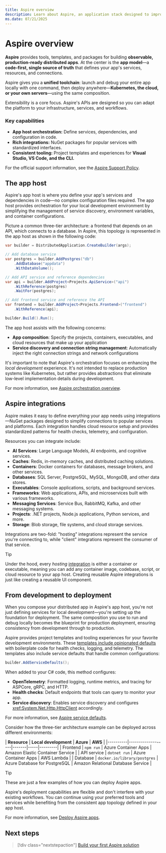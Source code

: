 ```yaml
---
title: Aspire overview
description: Learn about Aspire, an application stack designed to improve the experience of building distributed applications.
ms.date: 07/21/2025
---
```


# Aspire overview

**Aspire** provides tools, templates, and packages for building **observable, production-ready distributed apps**. At the center is the **app model**—a **code-first, single source of truth** that defines your app's services, resources, and connections.

Aspire gives you a **unified toolchain**: launch and debug your entire app locally with one command, then deploy anywhere—**Kubernetes, the cloud, or your own servers**—using the same composition.

Extensibility is a core focus. Aspire's APIs are designed so you can adapt the platform to your infrastructure, services, and workflows.

### Key capabilities

- **App host orchestration:** Define services, dependencies, and configuration in code.
- **Rich integrations:** NuGet packages for popular services with standardized interfaces.
- **Consistent tooling:** Project templates and experiences for **Visual Studio, VS Code, and the CLI.**

For the official support information, see the [Aspire Support Policy](https://dotnet.microsoft.com/platform/support/policy/aspire).

## The app host

Aspire's app host is where you define your app's services and dependencies in code—no complex configuration files required. The app host provides orchestration for your local development environment by simplifying the management of service discovery, environment variables, and container configurations.

Picture a common three-tier architecture: a frontend that depends on an API, which connects to a database. In Aspire, this topology is represented in the app host as shown in the following code:

```csharp
var builder = DistributedApplication.CreateBuilder(args);

// Add database service
var postgres = builder.AddPostgres("db")
    .AddDatabase("appdata")
    .WithDataVolume();

// Add API service and reference dependencies
var api = builder.AddProject<Projects.ApiService>("api")
    .WithReference(postgres)
    .WaitFor(postgres);

// Add frontend service and reference the API
var frontend = builder.AddProject<Projects.Frontend>("frontend")
    .WithReference(api);

builder.Build().Run();
```

The app host assists with the following concerns:

- **App composition**: Specify the projects, containers, executables, and cloud resources that make up your application
- **Service discovery and connection string management**: Automatically inject the right connection strings and network configurations

It's important to note that Aspire's orchestration focuses on enhancing the _local development_ experience. It's not intended to replace production systems like Kubernetes, but rather provides abstractions that eliminate low-level implementation details during development.

For more information, see [Aspire orchestration overview](../fundamentals/app-host-overview.md).

## Aspire integrations

Aspire makes it easy to define everything your app needs using integrations—NuGet packages designed to simplify connections to popular services and platforms. Each integration handles cloud resource setup and provides standardized patterns for health checks, telemetry, and configuration.

Resources you can integrate include:

- **AI Services**: Large Language Models, AI endpoints, and cognitive services.
- **Caches**: Redis, in-memory caches, and distributed caching solutions.
- **Containers**: Docker containers for databases, message brokers, and other services.
- **Databases**: SQL Server, PostgreSQL, MySQL, MongoDB, and other data stores.
- **Executables**: Console applications, scripts, and background services.
- **Frameworks**: Web applications, APIs, and microservices built with various frameworks.
- **Messaging Services**: Service Bus, RabbitMQ, Kafka, and other messaging systems.
- **Projects**: .NET projects, Node.js applications, Python services, and more.
- **Storage**: Blob storage, file systems, and cloud storage services.

Integrations are two-fold: "hosting" integrations represent the service you're connecting to, while "client" integrations represent the consumer of that service.

> [!TIP]
> Under the hood, every _hosting_ [integration](../fundamentals/integrations-overview.md) is either a container or executable, meaning you can add any container image, codebase, script, or cloud resource to your app host. Creating reusable Aspire integrations is just like creating a reusable UI component.

## From development to deployment

When you compose your distributed app in Aspire's app host, you're not just defining services for local development—you're setting up the foundation for deployment. The same composition you use to run and debug locally becomes the blueprint for production deployment, ensuring consistency from development through to production.

Aspire provides project templates and tooling experiences for your favorite development environments. These [templates include opinionated defaults](../fundamentals/aspire-sdk-templates.md) with boilerplate code for health checks, logging, and telemetry. The templates also include service defaults that handle common configurations:

```csharp
builder.AddServiceDefaults();
```

When added to your C# code, this method configures:

- **OpenTelemetry**: Formatted logging, runtime metrics, and tracing for ASPCore, gRPC, and HTTP.
- **Health checks**: Default endpoints that tools can query to monitor your app.
- **Service discovery**: Enables service discovery and configures <xref:System.Net.Http.HttpClient> accordingly.

For more information, see [Aspire service defaults](../fundamentals/service-defaults.md).

Consider how the three-tier architecture example can be deployed across different environments:

| **Resource** | **Local development** | **Azure** | **AWS** |
|----------|-------------------|-------|-----|---------|
| Frontend | `npm run` | Azure Container Apps | Amazon Elastic Container Service |
| API service | `dotnet run` | Azure Container Apps | AWS Lambda |
| Database | `docker.io/library/postgres` | Azure Database for PostgreSQL | Amazon Relational Database Service |

> [!TIP]
> These are just a few examples of how you can deploy Aspire apps.

Aspire's deployment capabilities are flexible and don't interfere with your existing workflows. You can continue using your preferred tools and services while benefiting from the consistent app topology defined in your app host.

For more information, see [Deploy Aspire apps](../deployment/overview.md).

## Next steps

> [!div class="nextstepaction"]
> [Build your first Aspire solution](build-your-first-aspire-app.md)
